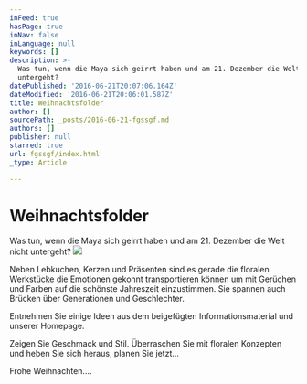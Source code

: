 ```yaml
---
inFeed: true
hasPage: true
inNav: false
inLanguage: null
keywords: []
description: >-
  Was tun, wenn die Maya sich geirrt haben und am 21. Dezember die Welt nicht
  untergeht?
datePublished: '2016-06-21T20:07:06.164Z'
dateModified: '2016-06-21T20:06:01.587Z'
title: Weihnachtsfolder
author: []
sourcePath: _posts/2016-06-21-fgssgf.md
authors: []
publisher: null
starred: true
url: fgssgf/index.html
_type: Article

---
```

# Weihnachtsfolder

Was tun, wenn die Maya sich geirrt haben und am 21\. Dezember die Welt nicht untergeht?
![](https://imgflo.herokuapp.com/graph/vahj1ThiexotieMo/cd3881fe3c95978df2403c94ebd14642/croprotate.jpg?cropheight=1166&cropwidth=1108&degrees=0&input=https%3A%2F%2Fthe-grid-user-content.s3-us-west-2.amazonaws.com%2F3b610941-10a0-4f83-bbcd-b0dcce7e01b7.jpg&x=35&y=0)

Neben Lebkuchen, Kerzen und Präsenten sind es gerade die floralen Werkstücke die Emotionen gekonnt transportieren können um mit Gerüchen und Farben auf die schönste Jahreszeit einzustimmen. Sie spannen auch Brücken über Generationen und Geschlechter.

Entnehmen Sie einige Ideen aus dem beigefügten Informationsmaterial und unserer Homepage.

Zeigen Sie Geschmack und Stil. Überraschen Sie mit floralen Konzepten und heben Sie sich heraus, planen Sie jetzt...

Frohe Weihnachten....